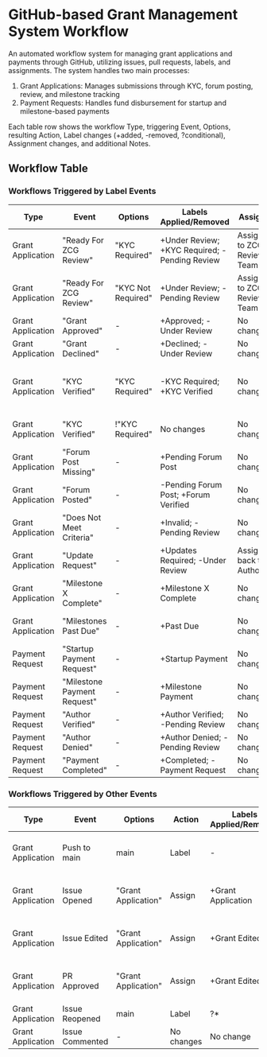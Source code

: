 # GitHub-based Grant Management System Workflow

An automated workflow system for managing grant applications and payments through GitHub, utilizing issues, pull requests, labels, and assignments. The system handles two main processes:

1. Grant Applications: Manages submissions through KYC, forum posting, review, and milestone tracking
2. Payment Requests: Handles fund disbursement for startup and milestone-based payments

Each table row shows the workflow Type, triggering Event, Options, resulting Action, Label changes (+added, -removed, ?conditional), Assignment changes, and additional Notes.

## Workflow Table

### Workflows Triggered by Label Events

| Type | Event | Options | Labels Applied/Removed | Assign | PR | Assignments | Notes |
|------|-------|---------|------------------------|--------|----|-------------|-------|
| Grant Application | "Ready For ZCG Review" | "KYC Required" | +Under Review; +KYC Required; -Pending Review | Assigns to ZCG Review Team | Create PR and merge changes | KYC pathway |
| Grant Application | "Ready For ZCG Review" | "KYC Not Required" | +Under Review; -Pending Review | Assigns to ZCG Review Team | Create PR and merge changes | Non-KYC pathway |
| Grant Application | "Grant Approved" | - | +Approved; -Under Review | No change | Comment | Final approval |
| Grant Application | "Grant Declined" | - | +Declined; -Under Review | No change | Comment | Rejection notification |
| Grant Application | "KYC Verified" | "KYC Required" | -KYC Required; +KYC Verified | No change | Label, Create PR and merge changes | KYC completion processing |
| Grant Application | "KYC Verified" | !"KYC Required" | No changes | No change | PR and merge changes | Invalid state handling |
| Grant Application | "Forum Post Missing" | - | +Pending Forum Post | No change | Comment | Forum requirement notification |
| Grant Application | "Forum Posted" | - | -Pending Forum Post; +Forum Verified | No change | PR and merge changes | Forum verification |
| Grant Application | "Does Not Meet Criteria" | - | +Invalid; -Pending Review | No change | PR and merge changes | Requirement failure handling |
| Grant Application | "Update Request" | - | +Updates Required; -Under Review | Assigns back to Author | Comment | Request for changes |
| Grant Application | "Milestone X Complete" | - | +Milestone X Complete | No change | PR and merge changes | Milestone tracking |
| Grant Application | "Milestones Past Due" | - | +Past Due | No change | PR and merge changes | Deadline tracking |
| Payment Request   | "Startup Payment Request" | - | +Startup Payment | No change | Comment | Initial funding process |
| Payment Request   | "Milestone Payment Request" | - | +Milestone Payment | No change | Comment | Progress payment process |
| Payment Request   | "Author Verified" | - | +Author Verified; -Pending Review | No change | Comment | Identity confirmation |
| Payment Request   | "Author Denied" | - | +Author Denied; -Pending Review | No change | Comment | Identity rejection |
| Payment Request   | "Payment Completed" | - | +Completed; -Payment Request | No change | Comment | Payment confirmation |

### Workflows Triggered by Other Events

| Type             | Event            | Options              | Action                | Labels Applied/Removed   | Assignments          | Notes                                       |
|------------------|------------------|----------------------|-----------------------|--------------------------|----------------------|---------------------------------------------|
| Grant Application | Push to main | main | Label | - | No change | Validates all open Grant Application issue labels |
| Grant Application | Issue Opened | "Grant Application" | Assign | +Grant Application | Assigns to ZCG Admin | Automatic processing of new applications |
| Grant Application | Issue Edited | "Grant Application" | Assign | +Grant Edited | Assigns to: Original Authors, ZCG Admin | Create PR and track changes |
| Grant Application | PR Approved | "Grant Application" | Assign | +Grant Edited | Assigns to: Original Authors, ZCG Admin | Merge PR and update grant issue |
| Grant Application | Issue Reopened | main | Label | ?* | No change | Ensure proper label state |
| Grant Application | Issue Commented | - | No changes | No change | Comment | General communication |
